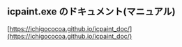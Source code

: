 ## icpaint.exe のドキュメント(マニュアル)

[https://ichigococoa.github.io/icpaint_doc/](https://ichigococoa.github.io/icpaint_doc/)
